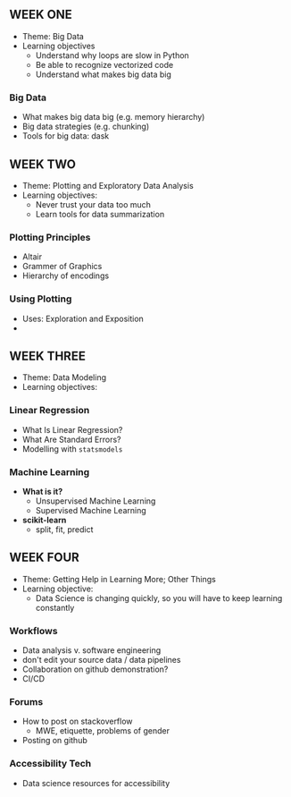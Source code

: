 
## WEEK ONE 

- Theme: Big Data
- Learning objectives
  - Understand why loops are slow in Python
  - Be able to recognize vectorized code
  - Understand what makes big data big

### Big Data

- What makes big data big (e.g. memory hierarchy)
- Big data strategies (e.g. chunking)
- Tools for big data: dask

## WEEK TWO

- Theme: Plotting and Exploratory Data Analysis
- Learning objectives: 
  - Never trust your data too much
  - Learn tools for data summarization

### Plotting Principles

- Altair
- Grammer of Graphics
- Hierarchy of encodings

### Using Plotting 

- Uses: Exploration and Exposition
- 

## WEEK THREE

- Theme: Data Modeling
- Learning objectives: 

### Linear Regression

- What Is Linear Regression?
- What Are Standard Errors?
- Modelling with `statsmodels`

### Machine Learning

- **What is it?**
  - Unsupervised Machine Learning
  - Supervised Machine Learning
- **scikit-learn**
  - split, fit, predict

## WEEK FOUR

- Theme: Getting Help in Learning More; Other Things
- Learning objective: 
  - Data Science is changing quickly, so you will have to keep learning constantly

### Workflows

- Data analysis v. software engineering
- don't edit your source data / data pipelines
- Collaboration on github demonstration?
- CI/CD

### Forums 

- How to post on stackoverflow
  - MWE, etiquette, problems of gender
- Posting on github

### Accessibility Tech

- Data science resources for accessibility
